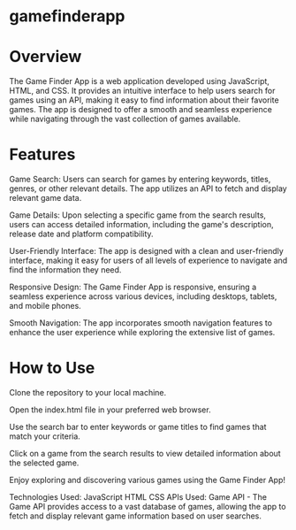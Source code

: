 # gamefinderapp

# Overview
The Game Finder App is a web application developed using JavaScript, HTML, and CSS. It provides an intuitive interface to help users search for games using an API, making it easy to find information about their favorite games. The app is designed to offer a smooth and seamless experience while navigating through the vast collection of games available.

# Features

Game Search: Users can search for games by entering keywords, titles, genres, or other relevant details. The app utilizes an API to fetch and display relevant game data.

Game Details: Upon selecting a specific game from the search results, users can access detailed information, including the game's description, release date and platform compatibility.

User-Friendly Interface: The app is designed with a clean and user-friendly interface, making it easy for users of all levels of experience to navigate and find the information they need.

Responsive Design: The Game Finder App is responsive, ensuring a seamless experience across various devices, including desktops, tablets, and mobile phones.

Smooth Navigation: The app incorporates smooth navigation features to enhance the user experience while exploring the extensive list of games.

# How to Use
Clone the repository to your local machine.

Open the index.html file in your preferred web browser.

Use the search bar to enter keywords or game titles to find games that match your criteria.

Click on a game from the search results to view detailed information about the selected game.

Enjoy exploring and discovering various games using the Game Finder App!

Technologies Used:
JavaScript
HTML
CSS
APIs Used:
Game API - The Game API provides access to a vast database of games, allowing the app to fetch and display relevant game information based on user searches.



